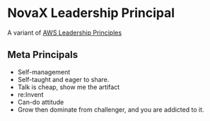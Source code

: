# NovaX Leadership Principal

A variant of [AWS Leadership Principles](https://www.aboutamazon.com/about-us/leadership-principles)
## Meta Principals
- Self-management
- Self-taught and eager to share.
- Talk is cheap, show me the artifact
- re:Invent
- Can-do attitude
- Grow then dominate from challenger, and you are addicted to it.
